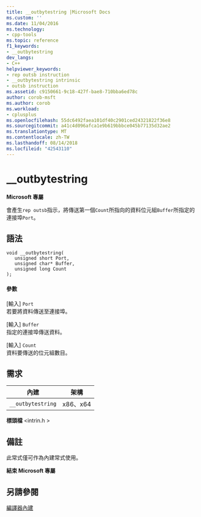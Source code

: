 ```yaml
---
title: __outbytestring |Microsoft Docs
ms.custom: ''
ms.date: 11/04/2016
ms.technology:
- cpp-tools
ms.topic: reference
f1_keywords:
- __outbytestring
dev_langs:
- C++
helpviewer_keywords:
- rep outsb instruction
- __outbytestring intrinsic
- outsb instruction
ms.assetid: c9150661-9c18-427f-bae8-710bba6ed78c
author: corob-msft
ms.author: corob
ms.workload:
- cplusplus
ms.openlocfilehash: 55dc6492faea101df40c2901ced24321822f36e8
ms.sourcegitcommit: a41c4d096afca1e9b619bbbce045b77135d32ae2
ms.translationtype: MT
ms.contentlocale: zh-TW
ms.lasthandoff: 08/14/2018
ms.locfileid: "42543110"
---
```

# <a name="outbytestring"></a>__outbytestring
**Microsoft 專屬**  
  
 會產生`rep outsb`指示，將傳送第一個`Count`所指向的資料位元組`Buffer`所指定的連接埠`Port`。  
  
## <a name="syntax"></a>語法  
  
```  
void __outbytestring(   
   unsigned short Port,   
   unsigned char* Buffer,   
   unsigned long Count   
);  
```  
  
#### <a name="parameters"></a>參數  
 [輸入] `Port`  
 若要將資料傳送至連接埠。  
  
 [輸入] `Buffer`  
 指定的連接埠傳送資料。  
  
 [輸入] `Count`  
 資料要傳送的位元組數目。  
  
## <a name="requirements"></a>需求  
  
|內建|架構|  
|---------------|------------------|  
|`__outbytestring`|x86、x64|  
  
 **標頭檔** \<intrin.h >  
  
## <a name="remarks"></a>備註  
 此常式僅可作為內建常式使用。  
  
**結束 Microsoft 專屬**  
  
## <a name="see-also"></a>另請參閱  
 [編譯器內建](../intrinsics/compiler-intrinsics.md)